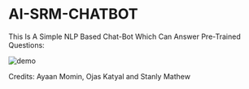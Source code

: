 # AI-SRM-CHATBOT

This Is A Simple NLP Based Chat-Bot Which Can Answer Pre-Trained Questions:

![demo](https://github.com/ayaan-momin/AI-SRM-CHATBOT/assets/104273942/6a80430b-5dcc-4005-a7ff-55215d9523da)


Credits: Ayaan Momin, Ojas Katyal and Stanly Mathew
